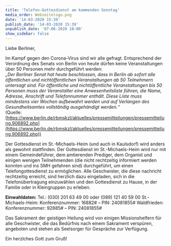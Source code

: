 ```yaml
---
title: 'Telefon-Gottesdienst am kommenden Sonntag'
media_order: Webseitelogo.png
date: '14-03-2020 15:39'
publish_date: '14-03-2020 15:39'
unpublish_date: '07-06-2020 18:00'
show_sidebar: false
---
```


Liebe Berliner,

Im Kampf gegen den Corona-Virus sind wir alle gefragt. Entsprechend der Verordnung des Senats von Berlin von heute dürfen keine Veranstaltungen über 50 Personen mehr durchgeführt werden:   
_„Der Berliner Senat hat heute beschlossen, dass in Berlin ab sofort alle öffentlichen und nichtöffentlichen Veranstaltungen ab 50 Teilnehmern untersagt sind. Für öffentliche und nichtöffentliche Veranstaltungen bis 50 Personen muss der Veranstalter eine Anwesenheitsliste führen, die Name, Adresse, Anschrift und Telefonnummer enthält. Diese Liste muss mindestens vier Wochen aufbewahrt werden und auf Verlangen des Gesundheitsamtes vollständig ausgehändigt werden.“_   
(Quelle: [https://www.berlin.de/rbmskzl/aktuelles/pressemitteilungen/pressemitteilung.906892.php](https://www.berlin.de/rbmskzl/aktuelles/pressemitteilungen/pressemitteilung.906892.php))
   
Der Gottesdienst im St.-Michaels-Heim (und auch in Kaulsdorf) wird anders als gewohnt stattfinden.
Der Gottesdienst im St.-Michaels-Heim wird nur mit einem Gemeindeführer, dem amtierenden Prediger, dem Organist und einigen wenigen Teilnehmenden (die nicht rechtzeitig informiert werden konnten und ins SMH gefahren sind) durchgeführt, um einen Telefongottesdienst zu ermöglichen. Alle Geschwister, die diese nachricht rechtzeitig erreicht, sind herzlich dazu eingeladen, sich in die Telefonübertragung einzuwählen und den Gottesdienst zu Hause, in der Familie oder in Kleingruppen zu erleben.

**Einwahldaten:**
Tel.: (030) 201 63 49 00 oder (089) 121 40 59 00
St.-Michaels-Heim: Konferenznummer: 16882# – PIN: 24081855#
Waldfrieden: Konferenznummer: 92885# – PIN: 24081855#

Das Sakrament der geistigen Heilung wird von einigen Missionshelfern für alle Geschwister, die das Bedürfnis nach einem Sakrament verspüren, angeboten und stehen als Seelsorger für Gespräche zur Verfügung.

Ein herzlches Gott zum Gruß!